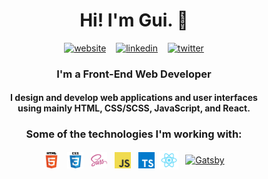 <h1 align="center"> Hi! I'm Gui. 👋 </h1>

<p align="center">
    <a href="https://gdhebling.com"><img alt="website" width="26px"
            src="https://www.flaticon.com/svg/static/icons/svg/1828/1828555.svg" /></a>
    &nbsp;&nbsp;
    <a href="https://www.linkedin.com/in/gdhebling/"><img alt="linkedin" width="26px"
            src="https://image.flaticon.com/icons/svg/1383/1383262.svg" /></a>
    &nbsp;&nbsp;
    <a href="https://twitter.com/gdhebling"><img alt="twitter" width="26px"
            src="https://image.flaticon.com/icons/svg/1383/1383265.svg" /></a>
</p>
<h3 align="center"> I'm a Front-End Web Developer</h3>
<h4 align="center"> I design and develop web applications and user interfaces <br> using mainly HTML, CSS/SCSS, JavaScript, and React.</h4>

<h3 align="center"> Some of the technologies I'm working with: </h3>
<p align="center">
    <a href="https://gdhebling.com"><img align="center" alt="HTML5" width="26px"
            src="https://raw.githubusercontent.com/github/explore/80688e429a7d4ef2fca1e82350fe8e3517d3494d/topics/html/html.png" /></a>&nbsp;&nbsp;
    <a href="https://gdhebling.com"><img align="center" alt="CSS3" width="26px"
            src="https://raw.githubusercontent.com/github/explore/80688e429a7d4ef2fca1e82350fe8e3517d3494d/topics/css/css.png" /></a>&nbsp;&nbsp;
    <a href="https://gdhebling.com"><img align="center" alt="Sass" width="26px"
            src="https://raw.githubusercontent.com/github/explore/80688e429a7d4ef2fca1e82350fe8e3517d3494d/topics/sass/sass.png" /></a>&nbsp;&nbsp;
    <a href="https://gdhebling.com"><img align="center" alt="JavaScript" width="26px"
            src="https://raw.githubusercontent.com/github/explore/80688e429a7d4ef2fca1e82350fe8e3517d3494d/topics/javascript/javascript.png" /></a>&nbsp;&nbsp;
    <a href="https://gdhebling.com"><img align="center" alt="TypeScript" width="26px"
            src="https://raw.githubusercontent.com/github/explore/80688e429a7d4ef2fca1e82350fe8e3517d3494d/topics/typescript/typescript.png" /></a>&nbsp;
    <a href="https://gdhebling.com"><img align="center" alt="React" width="30px"
            src="https://raw.githubusercontent.com/github/explore/80688e429a7d4ef2fca1e82350fe8e3517d3494d/topics/react/react.png" /></a>&nbsp;&nbsp;
    <a href="https://gdhebling.com"><img align="center" alt="Gatsby" width="26px" src="https://www.gatsbyjs.com/Gatsby-Monogram.svg" /></a>
</p>


<!-- Commented Out due to Tailwind CSS file messing with the percentages. :)
<h4 align="center"> My Github Repos: </h4>
<p align="center"> These are the languages used on my GitHub repositories. </p>
<p align="center">
    <a href="https://github.com/gdhebling"><img align="center" alt="Guilherme's Github Stats"
            src="https://github-readme-stats.vercel.app/api/top-langs/?username=gdhebling&layout=compact)](https://github.com/anuraghazra/github-readme-stats" /></a>
</p>
-->
